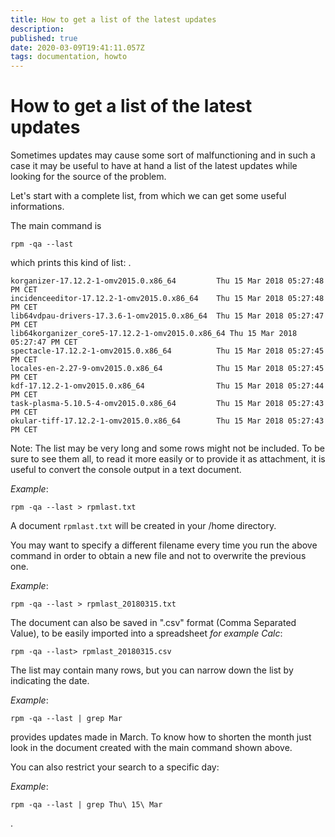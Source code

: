 ```yaml
---
title: How to get a list of the latest updates
description: 
published: true
date: 2020-03-09T19:41:11.057Z
tags: documentation, howto
---
```


# How to get a list of the latest updates
Sometimes updates may cause some sort of malfunctioning and in such a case it may be useful to have at hand a list of the latest updates while looking for the source of the problem.

Let's start with a complete list, from which we can get some useful informations.

The main command is

```
rpm -qa --last
```

which prints this kind of list:
.

    korganizer-17.12.2-1-omv2015.0.x86_64         Thu 15 Mar 2018 05:27:48 PM CET
    incidenceeditor-17.12.2-1-omv2015.0.x86_64    Thu 15 Mar 2018 05:27:48 PM CET
    lib64vdpau-drivers-17.3.6-1-omv2015.0.x86_64  Thu 15 Mar 2018 05:27:47 PM CET
    lib64korganizer_core5-17.12.2-1-omv2015.0.x86_64 Thu 15 Mar 2018 05:27:47 PM CET
    spectacle-17.12.2-1-omv2015.0.x86_64          Thu 15 Mar 2018 05:27:45 PM CET
    locales-en-2.27-9-omv2015.0.x86_64            Thu 15 Mar 2018 05:27:45 PM CET
    kdf-17.12.2-1-omv2015.0.x86_64                Thu 15 Mar 2018 05:27:44 PM CET
    task-plasma-5.10.5-4-omv2015.0.x86_64         Thu 15 Mar 2018 05:27:43 PM CET
    okular-tiff-17.12.2-1-omv2015.0.x86_64        Thu 15 Mar 2018 05:27:43 PM CET


Note: The list may be very long and some rows might not be included.
To be sure to see them all, to read it more easily or to provide it as attachment, it is useful to convert the console output in a text document.

_Example_:
```
rpm -qa --last > rpmlast.txt
```
A document `rpmlast.txt` will be created in your /home directory.

You may want to specify a different filename every time you run the above command in order to obtain a new file and not to overwrite the previous one.

_Example_:
```
rpm -qa --last > rpmlast_20180315.txt
```

The document can also be saved in ".csv" format (Comma Separated Value), to be easily imported into a spreadsheet
_for example Calc_:

```
rpm -qa --last> rpmlast_20180315.csv
```

The list may contain many rows, but you can narrow down the list by indicating the date.

_Example_:
```
rpm -qa --last | grep Mar
``` 
provides updates made in March. To know how to shorten the month just look in the document created with the main command shown above.

You can also restrict your search to a specific day:

_Example_:
```
rpm -qa --last | grep Thu\ 15\ Mar
```

.